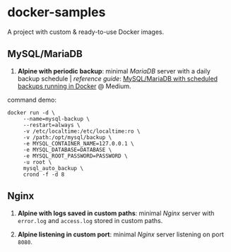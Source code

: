 # docker-samples

A project with custom & ready-to-use Docker images.

## MySQL/MariaDB

1. __Alpine with periodic backup__: minimal _MariaDB_ server with a daily backup schedule | _reference guide_: [MySQL/MariaDB with scheduled backups running in Docker] @ Medium.

command demo:

```
docker run -d \
     --name=mysql-backup \
     --restart=always \
     -v /etc/localtime:/etc/localtime:ro \
     -v /path:/opt/mysql/backup \
     -e MYSQL_CONTAINER_NAME=127.0.0.1 \
     -e MYSQL_DATABASE=DATABASE \
     -e MYSQL_ROOT_PASSWORD=PASSWORD \
     -u root \
     mysql_auto_backup \
     crond -f -d 8
```


## Nginx

1. __Alpine with logs saved in custom paths__: minimal _Nginx_ server with `error.log` and `access.log` stored in custom paths.

1. __Alpine listening in custom port__: minimal _Nginx_ server listening on port `8080`.

[MySQL/MariaDB with scheduled backups running in Docker]: https://medium.com/@ricardolsmendes/mysql-mariadb-with-scheduled-backup-jobs-running-in-docker-1956e9892e78
